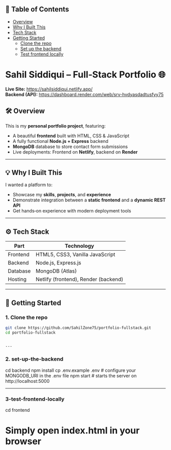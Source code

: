 ## 📑 Table of Contents
- [Overview](#overview)
- [Why I Built This](#why-i-built-this)
- [Tech Stack](#tech-stack)
- [Getting Started](#getting-started)
  - [Clone the repo](#1-clone-the-repo)
  - [Set up the backend](#2-set-up-the-backend)
  - [Test frontend locally](#3-test-frontend-locally)



# Sahil Siddiqui – Full‑Stack Portfolio 🌐

**Live Site:** https://sahilsiddiqui.netlify.app/  
**Backend (API):** https://dashboard.render.com/web/srv-hvdyasdadtusfyy75

## 🛠️ Overview

This is my **personal portfolio project**, featuring:

- A beautiful **frontend** built with HTML, CSS & JavaScript  
- A fully functional **Node.js + Express** backend  
- **MongoDB** database to store contact form submissions  
- Live deployments: Frontend on **Netlify**, backend on **Render**

---

## 💡 Why I Built This

I wanted a platform to:
- Showcase my **skills**, **projects**, and **experience**
- Demonstrate integration between a **static frontend** and a **dynamic REST API**
- Get hands‑on experience with modern deployment tools

---

## ⚙️ Tech Stack

| Part       | Technology                             |
|------------|----------------------------------------|
| Frontend   | HTML5, CSS3, Vanilla JavaScript        |
| Backend    | Node.js, Express.js                    |
| Database   | MongoDB (Atlas)                        |
| Hosting    | Netlify (frontend), Render (backend)  |

---

## 🚀 Getting Started

### 1. Clone the repo
```bash
git clone https://github.com/SahilZone75/portfolio-fullstack.git
cd portfolio-fullstack


---
```
### 2. set-up-the-backend
cd backend
npm install
cp .env.example .env   # configure your MONGODB_URI in the .env file
npm start              # starts the server on http://localhost:5000


---

### 3-test-frontend-locally
cd frontend
# Simply open index.html in your browser
